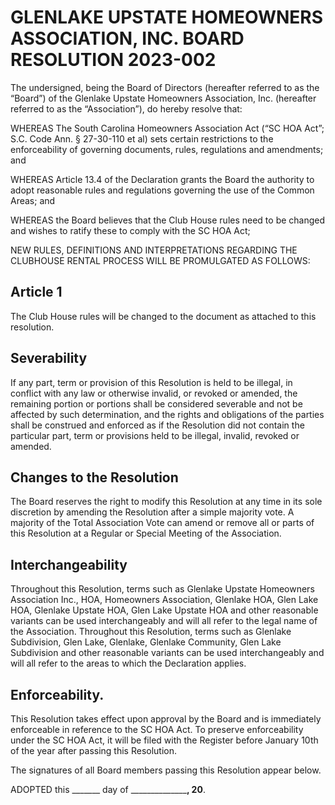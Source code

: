 # GLENLAKE UPSTATE HOMEOWNERS ASSOCIATION, INC. BOARD RESOLUTION 2023-002

The undersigned, being the Board of Directors (hereafter referred to as the “Board”) of the Glenlake Upstate Homeowners Association, Inc. (hereafter referred to as the “Association”), do hereby resolve that:

WHEREAS The South Carolina Homeowners Association Act (“SC HOA Act”; S.C. Code Ann. § 27-30-110 et al) sets certain restrictions to the enforceability of governing documents, rules, regulations and amendments; and

WHEREAS Article 13.4 of the Declaration grants the Board the authority to adopt reasonable rules and regulations governing the use of the Common Areas; and

WHEREAS the Board believes that the Club House rules need to be changed and wishes to ratify these to comply with the SC HOA Act; 

NEW RULES, DEFINITIONS AND INTERPRETATIONS REGARDING THE CLUBHOUSE RENTAL PROCESS WILL BE PROMULGATED AS FOLLOWS:

## Article 1
The Club House rules will be changed to the document as attached to this resolution. 

## Severability
If any part, term or provision of this Resolution is held to be illegal, in conflict with any law or otherwise invalid, or revoked or amended, the remaining portion or portions shall be considered severable and not be affected by such determination, and the rights and obligations of the parties shall be construed and enforced as if the Resolution did not contain the particular part, term or provisions held to be illegal, invalid, revoked or amended.

## Changes to the Resolution
The Board reserves the right to modify this Resolution at any time in its sole discretion by amending the Resolution after a simple majority vote. A majority of the Total Association Vote can amend or remove all or parts of this Resolution at a Regular or Special Meeting of the Association.

## Interchangeability
Throughout this Resolution, terms such as Glenlake Upstate Homeowners Association Inc., HOA, Homeowners Association, Glenlake HOA, Glen Lake HOA, Glenlake Upstate HOA, Glen Lake Upstate HOA and other reasonable variants can be used interchangeably and will all refer to the legal name of the Association. Throughout this Resolution, terms such as Glenlake Subdivision, Glen Lake, Glenlake, Glenlake Community, Glen Lake Subdivision and other reasonable variants can be used interchangeably and will all refer to the areas to which the Declaration applies.

## Enforceability.
This Resolution takes effect upon approval by the Board and is immediately enforceable in reference to the SC HOA Act. To preserve enforceability under the SC HOA Act, it will be filed with the Register before January 10th of the year after passing this Resolution. 

The signatures of all Board members passing this Resolution appear below.

ADOPTED this _______ day of ________________, 20__.
